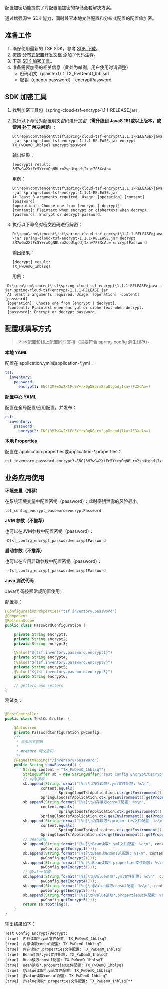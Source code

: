 配置加密功能提供了对配置值加密的存储全套解决方案。

通过增强源生 SDK 能力，同时兼容本地文件配置和分布式配置的配置值加密。

## 准备工作

1. 确保使用最新的 TSF SDK，参考 [SDK 下载](https://cloud.tencent.com/document/product/649/20231)。
2. 按照 [分布式配置开发文档](https://cloud.tencent.com/document/product/649/16620) 添加了代码注释。
3. 下载 [SDK 加密工具](https://main.qcloudimg.com/raw/3ed3e6e0263e1218e739fefba2e6cb85/spring-cloud-tsf-encrypt-util-1.1.1-RELEASE.jar)。 
4. 准备需要加密的相关信息（此处为举例，用户使用时请调整）
   - 密码明文（plaintext）：TX_PwDemO_1hblsqT 
   - 密钥（encpty password）：encryptPassword

## SDK 加密工具

1. 找到加密工具包（spring-cloud-tsf-encrypt-1.1.1-RELEASE.jar）。

2. 执行以下命令对配置明文密码进行加密（**需升级到 Java8 161或以上版本，或使用 [补丁](https://tsf-doc-attachment-1300555551.cos.ap-guangzhou.myqcloud.com/%E8%A1%A5%E4%B8%81/jce_policy-8.zip) 解决问题**）:

   ```
   D:\repo\com\tencent\tsf\spring-cloud-tsf-encrypt\1.1.1-RELEASE>java -jar spring-cloud-tsf-encrypt-1.1.1-RELEASE.jar encrypt TX_PwDemO_1hblsqT encryptPassword
   ```

   输出结果：

   ```
   [encrypt] result:
   3M7wGw2XtFc5Y+rxOgNBLrm2spUtgodjIxa+7F3XcAo=
   ```

   用例：

   ```
   D:\repo\com\tencent\tsf\spring-cloud-tsf-encrypt\1.1.1-RELEASE>java -jar spring-cloud-tsf-encrypt-1.1.1-RELEASE.jar
   At least 3 arguments required. Usage: [operation] [content] [password]
   [operation]: Choose one from [encrypt | decrypt].
   [content]: Plaintext when encrypt or ciphertext when decrypt.
   [password]: Encrypt or decrypt password.
   ```

3. 执行以下命令对密文密码进行解密：

   ```
   D:\repo\com\tencent\tsf\spring-cloud-tsf-encrypt\1.1.1-RELEASE>java -jar spring-cloud-tsf-encrypt-1.1.1-RELEASE.jar decrypt 3M7wGw2XtFc5Y+rxOgNBLrm2spUtgodjIxa+7F3XcAo= encryptPassword
   ```

   输出结果：

   ```
   [decrypt] result:
   TX_PwDemO_1hblsqT
   ```

   用例：

  ```
   D:\repo\com\tencent\tsf\spring-cloud-tsf-encrypt\1.1.1-RELEASE>java -jar spring-cloud-tsf-encrypt-1.1.1-RELEASE.jar
   At least 3 arguments required. Usage: [operation] [content] [password]
   [operation]: Choose one from [encrypt | decrypt].
   [content]: Plaintext when encrypt or ciphertext when decrypt.
   [password]: Encrypt or decrypt password.
 ```

## 配置项填写方式

>!本地配置和线上配置同时支持（需要符合 spring-config 源生规范）。

__本地 YAML__

配置在 application.yml或application-*.yml：

```yaml
tsf:
  inventory:
    password:
      encrypt1: ENC(3M7wGw2XtFc5Y+rxOgNBLrm2spUtgodjIxa+7F3XcAo=)
```

__配置中心 YAML__

配置在全局配置/应用配置，并发布：

```yaml
tsf:
  inventory:
    password:
      encrypt2: ENC(3M7wGw2XtFc5Y+rxOgNBLrm2spUtgodjIxa+7F3XcAo=)
```

__本地 Properties__

配置在 application.properties或application-*.properties：

```properties
tsf.inventory.password.encrypt3=ENC(3M7wGw2XtFc5Y+rxOgNBLrm2spUtgodjIxa+7F3XcAo=)
```

## 业务应用使用

__环境变量（推荐）__

在系统环境变量中配置密钥（password）：此时密钥泄露的风险最小。

```shell
tsf_config_encrypt_password=encryptPassword
```

__JVM 参数（不推荐）__

也可以在JVM参数中配置密钥（password）：

```shell
-Dtsf_config_encrypt_password=encryptPassword
```

__启动参数（不推荐）__

也可以在应用启动参数中配置密钥（password）：

```shell
--tsf_config_encrypt_password=encryptPassword
```

__Java 测试代码__

Java代 码按照常规配置使用。

配置类：

```java
@ConfigurationProperties("tsf.inventory.password")
@Component
@RefreshScope
public class PasswordConfiguration {

    private String encrypt1;
    private String encrypt2;
    private String encrypt3;

    @Value("${tsf.inventory.password.encrypt1}")
    private String encrypt4;
    @Value("${tsf.inventory.password.encrypt2}")
    private String encrypt5;
    @Value("${tsf.inventory.password.encrypt3}")
    private String encrypt6;

    // getters and setters
}
```
测试类：

```java

@RestController
public class TestController {

    @Autowired
    private PasswordConfiguration pwConfig;
    /**
     * 显示明文密码
     * 
     * @return 明文密码
     */
    @RequestMapping("/inventory/password")
    public String showPassword() {
        String content = "TX_PwDemO_1hblsqT";
        StringBuffer sb = new StringBuffer("Test Config Encrypt/Decrypt:\n");
        // 内存读取
        sb.append(String.format("[%s]\t内存读取*.yml文件配置: %s\n",
                content.equals(
                        SpringCloudTsfApplication.ctx.getEnvironment().getProperty("tsf.inventory.password.encrypt1")),
                SpringCloudTsfApplication.ctx.getEnvironment().getProperty("tsf.inventory.password.encrypt1")));
        sb.append(String.format("[%s]\t内存读取consul配置: %s\n",
                content.equals(
                        SpringCloudTsfApplication.ctx.getEnvironment().getProperty("tsf.inventory.password.encrypt2")),
                SpringCloudTsfApplication.ctx.getEnvironment().getProperty("tsf.inventory.password.encrypt2")));
        sb.append(String.format("[%s]\t内存读取*.properties文件配置: %s\n",
                content.equals(
                        SpringCloudTsfApplication.ctx.getEnvironment().getProperty("tsf.inventory.password.encrypt3")),
                SpringCloudTsfApplication.ctx.getEnvironment().getProperty("tsf.inventory.password.encrypt3")));
        // Bean读取
        sb.append(String.format("[%s]\tBean读取*.yml文件配置: %s\n", content.equals(pwConfig.getEncrypt1()),
                pwConfig.getEncrypt1()));
        sb.append(String.format("[%s]\tBean读取consul配置: %s\n", content.equals(pwConfig.getEncrypt2()),
                pwConfig.getEncrypt2()));
        sb.append(String.format("[%s]\tBean读取*.properties文件配置: %s\n", content.equals(pwConfig.getEncrypt3()),
                pwConfig.getEncrypt3()));
        // @Value读取
        sb.append(String.format("[%s]\t@Value读取*.yml文件配置: %s\n", content.equals(pwConfig.getEncrypt4()),
                pwConfig.getEncrypt4()));
        sb.append(String.format("[%s]\t@Value读取consul配置: %s\n", content.equals(pwConfig.getEncrypt5()),
                pwConfig.getEncrypt5()));
        sb.append(String.format("[%s]\t@Value读取*.properties文件配置: %s\n", content.equals(pwConfig.getEncrypt5()),
                pwConfig.getEncrypt5()));
        return sb.toString();
    }
}

```

输出结果如下：

```shell
Test Config Encrypt/Decrypt:
[true]	内存读取*.yml文件配置: TX_PwDemO_1hblsqT
[true]	内存读取consul配置: TX_PwDemO_1hblsqT
[true]	内存读取*.properties文件配置: TX_PwDemO_1hblsqT
[true]	Bean读取*.yml文件配置: TX_PwDemO_1hblsqT
[true]	Bean读取consul配置: TX_PwDemO_1hblsqT
[true]	Bean读取*.properties文件配置: TX_PwDemO_1hblsqT
[true]	@Value读取*.yml文件配置: TX_PwDemO_1hblsqT
[true]	@Value读取consul配置: TX_PwDemO_1hblsqT
[true]	@Value读取*.properties文件配置: TX_PwDemO_1hblsqT**
```


